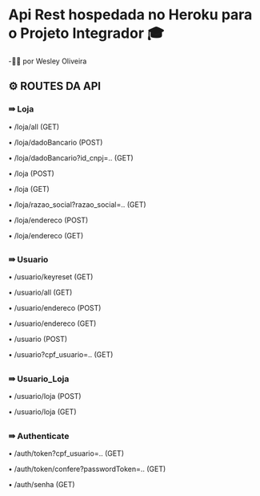 # Api Rest hospedada no Heroku para o Projeto Integrador 🎓

-👨‍💻 por Wesley Oliveira


## ⚙ ROUTES DA API

### ⇛ Loja

<div>
  <p>• /loja/all (GET)</p>
  <p>• /loja/dadoBancario (POST)</p>
  <p>• /loja/dadoBancario?id_cnpj=.. (GET)</p>
  <p>• /loja (POST)</p>
  <p>• /loja (GET)</p>
  <p>• /loja/razao_social?razao_social=.. (GET)</p>
  <p>• /loja/endereco (POST)</p>
  <p>• /loja/endereco (GET)</p>
</div>

##

### ⇛ Usuario
<div>
  <p>• /usuario/keyreset (GET)</p>
  <p>• /usuario/all (GET)</p>
  <p>• /usuario/endereco (POST)</p>
  <p>• /usuario/endereco (GET)</p>
  <p>• /usuario (POST)</p>
  <p>• /usuario?cpf_usuario=.. (GET)</p>
</div>

##

### ⇛ Usuario_Loja
<div>
  <p>• /usuario/loja (POST)</p>
  <p>• /usuario/loja (GET)</p>
</div>

##

### ⇛ Authenticate
<div>
  <p>• /auth/token?cpf_usuario=.. (GET)</p>
  <p>• /auth/token/confere?passwordToken=.. (GET)</p>
  <p>• /auth/senha (GET)</p>
</div>

##
